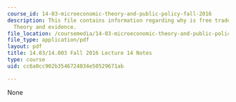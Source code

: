 ```yaml
---
course_id: 14-03-microeconomic-theory-and-public-policy-fall-2016
description: This file contains information regarding why is free trade controversial?
  Theory and evidence.
file_location: /coursemedia/14-03-microeconomic-theory-and-public-policy-fall-2016/cc6a0cc902b3546724034e50529671ab_MIT14_03F16_lec14.pdf
file_type: application/pdf
layout: pdf
title: 14.03/14.003 Fall 2016 Lecture 14 Notes
type: course
uid: cc6a0cc902b3546724034e50529671ab

---
```

None